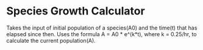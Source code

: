 # Species Growth Calculator
Takes the input of initial population of a species(A0) and the time(t) that has elapsed since then. Uses the formula A = A0 * e^(k*t), where k = 0.25/hr, to calculate the current population(A).
